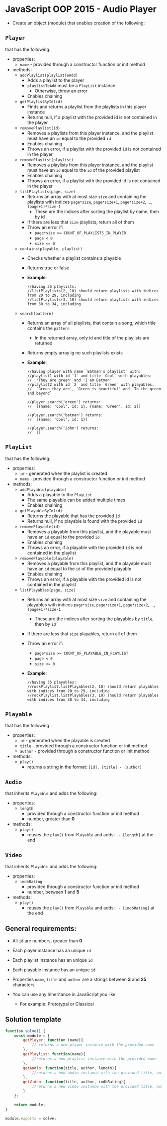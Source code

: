# JavaScript OOP 2015 - Audio Player
*	Create an object (module) that enables creation of the following:
		
##	`Player`
that has the following:

*	properties:	
	*	`name` - provided through a constructor function or init method
*	methods:
	*	`addPlaylist(playlistToAdd)`
		*	Adds a playlist to the player
		*	`playlistToAdd` must be a `PlayList` instance
			*	Otherwise, throw an error
		*	Enables chaining
	*	`getPlaylistById(id)`
		*	Finds and returns a playlist from the playlists in this player instance
		*	Returns null, if a playlist with the provided id is not contained in the player 
	*	`removePlaylist(id)`
		*	Removes a playlists from this player instance, and the playlist must have an `id` equal to the provided `id`
		*	Enables chaining
		*	Throws an error, if a playlist with the provided `id` is not contained in the player 
	*	`removePlaylist(playlist)`
		*	Removes a playlists from this player instance, and the playlist must have an `id` equal to the `id` of the provided playlist
		*	Enables chaining
		*	Throws an error, if a playlist with the provided id is not contained in the player 
	*	`listPlaylists(page, size)`
		*	Returns an array with at most size `size` and containing the playlists with indices `page*size`, `page*size+1`, `page*size+2`, ..., `(page+1)*size-1`
			*	These are the indices after sorting the playlist by name, then by id
		*	If there are less that `size` playlists, return all of them
		*	Throw an error if:
			*	`page*size >= COUNT_OF_PLAYLISTS_IN_PLAYER`
			*	`page < 0`
			*	`size <= 0`
	*	`contains(playable, playlist)`
		*	Checks whether a playlist contains a playable
		*	Returns true or false
		*	__Example__:

				//having 35 playlists:			
				//listPlaylists(2, 10) should return playlists with indices from 20 to 29, including			 
				//listPlaylists(3, 10) should return playlists with indices from 30 to 34, including
	*	`search(pattern)`
		*	Returns an array of all playlists, that contain a song, which title contains the `pattern`
			*	In the returned array, only id and title of the playlists are returned
		*	Returns empty array ig no such playlists exists
		*	__Example__:

				//having player with name `Batman's playlist` with:
				//playlist1 with id `1` and title `Cool` with playables:
				//	'They are green' and 'I am Batman'
				//playlist2 with id `2` and title `Green` with playables:
				//	`Green they are`, `Green is beautiful` and `To the green and beyond`

				//player.search('green') returns:
				//	[{name: 'Cool', id: 1}, {name: 'Green', id: 2}]
				
				//player.search('batman') returns:
				//	[{name: 'Cool', id: 1}]

				//player.search('John') returns:
				//	[]

##	`PlayList`
that has the following:

*	properties:
	*	`id` - generated when the playlist is created
	*	`name` - provided through a constructor function or init method
*	methods:
	*	`addPlayable(playable)`
		*	Adds a playable to the `PlayList`
		*	The same playable can be added multiple times		
		*	Enables chaining
	*	`getPlayableById(id)`
		*	Returns the playable that has the provided `id`
		*	Returns null, if no playable is found with the provided `id`
	*	`removePlayable(id)`
		*	Removes a playable from this playlist, and the playable must have an `id` equal to the provided `id`
		*	Enables chaining
		*	Throws an error, if a playable with the provided `id` is not contained in the playlist 
	*	`removePlayable(playable)`
		*	Removes a playable from this playlist, and the playable must have an `id` equal to the `id` of the provided playable
		*	Enables chaining
		*	Throws an error, if a playable with the provided id is not contained in the playlist
	*	`listPlayables(page, size)`
		*	Returns an array with at most size `size` and containing the playables with indices `page*size`, `page*size+1`, `page*size+2`, ..., `(page+1)*size-1`
			*	These are the indices after sorting the playables by `title`, then by `id`
		*	If there are less that `size` playables, return all of them
		*	Throw an error if:
			*	`page*size >= COUNT_OF_PLAYABLE_IN_PLAYLIST`
			*	`page < 0`
			*	`size <= 0`
		*	__Example__:

				//having 35 playables:
				//rockPlaylist.listPlayables(2, 10) should return playables with indices from 20 to 29, including
				//rockPlaylist.listPlayables(3, 10) should return playables with indices from 30 to 34, including
			
##	`Playable`
that has the following :
*	properties:
	*	`id` - generated when the playable is created
	*	`title` - provided through a constructor function or init method
	*	`author` - provided through a constructor function or init method
*	methods:
	*	`play()`
		*	returns a string in the format: `[id]. [title] - [author]`
	
##	`Audio`
that inherits `Playable` and adds the following:

*	properties:
	*	`length`
		*	provided through a constructor function or init method
		*	number, greater than **0**
*	methods:
	*	`play()`
		*	reuses the `play()` from `Playable` and adds: ` - [length]` at the end

##	`Video`
that inherits `Playable` and adds the following:

*	properties:
	*	`imdbRating`
		*	provided through a constructor function or init method
		*	number, between **1** and **5**
*	methods:
	*	`play()`
		*	reuses the `play()` from `Playable` and adds: ` - [imdbRating]` at the end
				
##	General requirements:
*	All `id` are numbers, greater than **0**
*	Each player instance has an unique `id`
*	Each playlist instance has an unique `id`
*	Each playable instance has an unique `id`
*	Properties `name`, `title` and `author` are a strings between **3** and **25** characters
	
*	You can use any Inheritance in JavaScript you like
	*	For example: Prototypal or Classical

## Solution template

```javascript
function solve() {
	const module = {
		getPlayer: function (name){
			// returns a new player instance with the provided name
		},
		getPlaylist: function(name){
			//returns a new playlist instance with the provided name
		},
		getAudio: function(title, author, length){
			//returns a new audio instance with the provided title, author and length
		},
		getVideo: function(title, author, imdbRating){
			//returns a new video instance with the provided title, author and imdbRating
		}
	};

	return module;
}

module.exports = solve;
```
